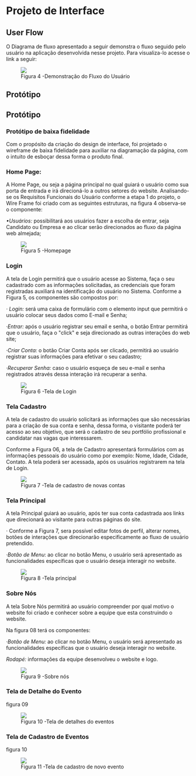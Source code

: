 
# Projeto de Interface

## User Flow

O Diagrama de fluxo apresentado a seguir demonstra o fluxo seguido pelo usuário na aplicação desenvolvida nesse projeto. Para visualiza-lo acesse o link a seguir: 



<figure>
  <img src="img/Group 17.png"> <figcaption>Figura 4 -Demonstração do Fluxo do Usuário </figcaption>
</figure>


## Protótipo

## Protótipo

### Protótipo de baixa fidelidade
 Com o propósito da criação do design de interface, foi projetado o wireframe de baixa fidelidade para auxiliar na diagramação da página, com  o intuito de esboçar dessa forma o produto final. 
 
 ### Home Page: 
  A Home Page, ou seja a página principal no qual guiará o usuário como sua porta de entrada e irá direcioná-lo a outros setores do website.
  Analisando-se os Requisitos Funcionais do Usuário conforme a etapa 1 do projeto, o Wire Frame foi criado com as seguintes  estruturas, na figura 4 observa-se o componente:

  <em>•Usuários:</em>  possibilitará aos usuários fazer a escolha de entrar, seja Candidato ou Empresa e ao clicar serão direcionados ao fluxo da página web almejada;

   <figure>
  <img src="img/homepage.png"> <figcaption>Figura 5 -Homepage </figcaption>
</figure>


### Login
 A tela de Login permitirá que o usuário acesse ao Sistema, faça o seu cadastrado com as informações solicitadas, as credenciais que foram registradas auxiliará na identificação do usuário no Sistema.
 Conforme a Figura 5, os componentes são compostos por:

 <em>· Login:</em> será uma caixa de formulário com o elemento input que permitirá o usuário colocar seus dados como E-mail e Senha;

<em>·Entrar:</em>  após o usuário registrar seu email e senha, o botão Entrar permitirá que o usuário, faça o "click" e seja direcionado as outras interações do web site; 
 
 <em>·Criar Conta:</em> o botão Criar Conta após ser clicado, permitirá ao usuário registrar suas informações para efetivar o seu cadastro;

 <em>·Recuperar Senha:</em> caso o usuário esqueça de seu e-mail e senha registrados  através dessa interação irá recuperar a senha.

 <figure>
  <img src="img/login.png"> <figcaption>Figura 6 -Tela de Login </figcaption>
</figure>

 ### Tela Cadastro

A tela de cadastro do usuário solicitará as informações que são necessárias para a criação de sua conta e senha, dessa forma, o visitante poderá ter acesso ao seu objetivo, que será o cadastro de seu portfólio profissional e candidatar nas vagas que interessarem.

 Conforme a Figura 06, a tela de Cadastro apresentará  formulários com as informaçōes pessoais do usuário como por exemplo: Nome, Idade, Cidade, Contato.
 A tela poderá ser acessada, após os usuários registrarem na tela de Login. 

<figure>
  <img src="img/criarconta.png"> <figcaption>Figura 7 -Tela de cadastro de novas contas </figcaption>
</figure>

### Tela Principal
 A tela Principal guiará ao usuário, após ter sua conta cadastrada aos links que direcionará ao visitante para outras páginas do site. 

 · Conforme a  Figura 7, sera possível editar fotos de perfil, alterar nomes, botões de interações que direcionarão  especificamente ao fluxo de usuário pretendido.

 <em>·Botão de Menu</em>: ao clicar no botão Menu, o usuário será apresentado as funcionalidades específicas que o usuário deseja interagir no website. 

<figure>
  <img src="img/paginaprincipal.png"> <figcaption>Figura 8 -Tela principal </figcaption>
</figure>

### Sobre Nós

A tela Sobre Nós permitirá ao usuário compreender por qual motivo o website foi criado e conhecer sobre a equipe que esta construindo o website. 

  Na figura 08 terá os componentes:

  <em>·Botão de Menu:</em> ao clicar no botão Menu, o usuário será apresentado as funcionalidades específicas que o usuário deseja interagir no website.

  <em>Rodapé:</em> informações da equipe desenvolveu o website e logo. 

<figure>
  <img src="img/sobrenos.png"> <figcaption>Figura 9 -Sobre nós </figcaption>
</figure>


  ### Tela de Detalhe do Evento 
  figura 09

<figure>
  <img src="img/detalhesdoevento.png"> <figcaption>Figura 10 -Tela de detalhes do eventos </figcaption>
</figure>

  ### Tela de Cadastro de Eventos
  figura 10 

<figure>
  <img src="img/cadastronovaconta.png"> <figcaption>Figura 11 -Tela de cadastro de novo evento </figcaption>
</figure>
